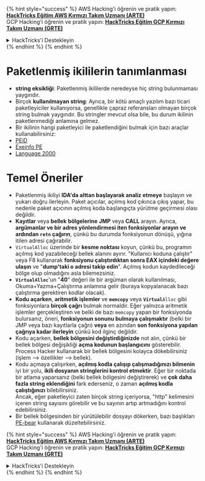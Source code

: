 {% hint style="success" %}
AWS Hacking'i öğrenin ve pratik yapın:<img src="/.gitbook/assets/arte.png" alt="" data-size="line">[**HackTricks Eğitim AWS Kırmızı Takım Uzmanı (ARTE)**](https://training.hacktricks.xyz/courses/arte)<img src="/.gitbook/assets/arte.png" alt="" data-size="line">\
GCP Hacking'i öğrenin ve pratik yapın: <img src="/.gitbook/assets/grte.png" alt="" data-size="line">[**HackTricks Eğitim GCP Kırmızı Takım Uzmanı (GRTE)**<img src="/.gitbook/assets/grte.png" alt="" data-size="line">](https://training.hacktricks.xyz/courses/grte)

<details>

<summary>HackTricks'i Destekleyin</summary>

* [**abonelik planlarını**](https://github.com/sponsors/carlospolop) kontrol edin!
* **💬 [**Discord grubuna**](https://discord.gg/hRep4RUj7f) veya [**telegram grubuna**](https://t.me/peass) katılın ya da **Twitter**'da **bizi takip edin** 🐦 [**@hacktricks\_live**](https://twitter.com/hacktricks\_live)**.**
* **Hacking ipuçlarını paylaşmak için** [**HackTricks**](https://github.com/carlospolop/hacktricks) ve [**HackTricks Cloud**](https://github.com/carlospolop/hacktricks-cloud) github reposuna PR gönderin.

</details>
{% endhint %}
{% endhint %}


# Paketlenmiş ikililerin tanımlanması

* **string eksikliği**: Paketlenmiş ikililerde neredeyse hiç string bulunmaması yaygındır.
* Birçok **kullanılmayan string**: Ayrıca, bir kötü amaçlı yazılım bazı ticari paketleyiciler kullanıyorsa, genellikle çapraz referansları olmayan birçok string bulmak yaygındır. Bu stringler mevcut olsa bile, bu durum ikilinin paketlenmediği anlamına gelmez.
* Bir ikilinin hangi paketleyici ile paketlendiğini bulmak için bazı araçlar kullanabilirsiniz:
* [PEiD](http://www.softpedia.com/get/Programming/Packers-Crypters-Protectors/PEiD-updated.shtml)
* [Exeinfo PE](http://www.softpedia.com/get/Programming/Packers-Crypters-Protectors/ExEinfo-PE.shtml)
* [Language 2000](http://farrokhi.net/language/)

# Temel Öneriler

* Paketlenmiş ikiliyi **IDA'da alttan başlayarak analiz etmeye** başlayın ve yukarı doğru ilerleyin. Paket açıcılar, açılmış kod çıkınca çıkış yapar, bu nedenle paket açıcının açılmış koda başlangıçta yürütme geçirmesi olası değildir.
* **Kayıtlar** veya **bellek** **bölgelerine** **JMP** veya **CALL** arayın. Ayrıca, **argümanlar ve bir adres yönlendirmesi iten fonksiyonlar arayın ve ardından `retn` çağırın**, çünkü bu durumda fonksiyonun dönüşü, yığına itilen adresi çağırabilir.
* `VirtualAlloc` üzerinde bir **kesme noktası** koyun, çünkü bu, programın açılmış kod yazabileceği bellek alanını ayırır. "Kullanıcı koduna çalıştır" veya F8 kullanarak **fonksiyonu çalıştırdıktan sonra EAX içindeki değere ulaşın** ve "**dump'taki o adresi takip edin**". Açılmış kodun kaydedileceği bölge olup olmadığını asla bilemezsiniz.
* **`VirtualAlloc`**'un "**40**" değeri ile bir argüman olarak kullanılması, Okuma+Yazma+Çalıştırma anlamına gelir (buraya kopyalanacak bazı çalıştırma gerektiren kodlar olacak).
* **Kodu açarken**, **aritmetik işlemler** ve **`memcopy`** veya **`Virtual`**`Alloc` gibi fonksiyonlara **birçok çağrı** bulmak normaldir. Eğer yalnızca aritmetik işlemler gerçekleştiren ve belki de bazı `memcopy` yapan bir fonksiyonda bulursanız, öneri, **fonksiyonun sonunu bulmaya çalışmaktır** (belki bir JMP veya bazı kayıtlarla çağrı) **veya** en azından **son fonksiyona yapılan çağrıya kadar ilerleyin** çünkü kod ilginç değildir.
* Kodu açarken, **bellek bölgesini değiştirdiğinizde** not alın, çünkü bir bellek bölgesi değişikliği **açma kodunun başlangıcını** gösterebilir. Process Hacker kullanarak bir bellek bölgesini kolayca dökebilirsiniz (işlem --> özellikler --> bellek).
* Kodu açmaya çalışırken, **açılmış kodla çalışıp çalışmadığınızı bilmenin** iyi bir yolu, **ikili dosyanın stringlerini kontrol etmektir**. Eğer bir noktada bir atlama yaparsanız (belki bellek bölgesini değiştirerek) ve **çok daha fazla string eklendiğini** fark ederseniz, o zaman **açılmış kodla çalıştığınızı** bilebilirsiniz.\
Ancak, eğer paketleyici zaten birçok string içeriyorsa, "http" kelimesini içeren string sayısını görebilir ve bu sayının artıp artmadığını kontrol edebilirsiniz.
* Bir bellek bölgesinden bir yürütülebilir dosyayı dökerken, bazı başlıkları [PE-bear](https://github.com/hasherezade/pe-bear-releases/releases) kullanarak düzeltebilirsiniz.

{% hint style="success" %}
AWS Hacking'i öğrenin ve pratik yapın:<img src="/.gitbook/assets/arte.png" alt="" data-size="line">[**HackTricks Eğitim AWS Kırmızı Takım Uzmanı (ARTE)**](https://training.hacktricks.xyz/courses/arte)<img src="/.gitbook/assets/arte.png" alt="" data-size="line">\
GCP Hacking'i öğrenin ve pratik yapın: <img src="/.gitbook/assets/grte.png" alt="" data-size="line">[**HackTricks Eğitim GCP Kırmızı Takım Uzmanı (GRTE)**<img src="/.gitbook/assets/grte.png" alt="" data-size="line">](https://training.hacktricks.xyz/courses/grte)

<details>

<summary>HackTricks'i Destekleyin</summary>

* [**abonelik planlarını**](https://github.com/sponsors/carlospolop) kontrol edin!
* **💬 [**Discord grubuna**](https://discord.gg/hRep4RUj7f) veya [**telegram grubuna**](https://t.me/peass) katılın ya da **Twitter**'da **bizi takip edin** 🐦 [**@hacktricks\_live**](https://twitter.com/hacktricks\_live)**.**
* **Hacking ipuçlarını paylaşmak için** [**HackTricks**](https://github.com/carlospolop/hacktricks) ve [**HackTricks Cloud**](https://github.com/carlospolop/hacktricks-cloud) github reposuna PR gönderin.

</details>
{% endhint %}
</details>
{% endhint %}
